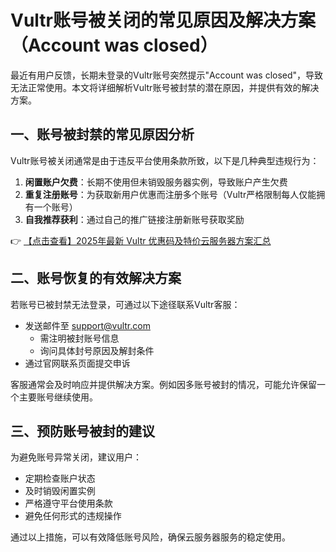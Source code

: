 # Vultr账号被关闭的常见原因及解决方案（Account was closed）

最近有用户反馈，长期未登录的Vultr账号突然提示"Account was closed"，导致无法正常使用。本文将详细解析Vultr账号被封禁的潜在原因，并提供有效的解决方案。

## 一、账号被封禁的常见原因分析

Vultr账号被关闭通常是由于违反平台使用条款所致，以下是几种典型违规行为：

1. **闲置账户欠费**：长期不使用但未销毁服务器实例，导致账户产生欠费
2. **重复注册账号**：为获取新用户优惠而注册多个账号（Vultr严格限制每人仅能拥有一个账号）
3. **自我推荐获利**：通过自己的推广链接注册新账号获取奖励

👉 [【点击查看】2025年最新 Vultr 优惠码及特价云服务器方案汇总](https://bit.ly/VuLtr)

## 二、账号恢复的有效解决方案

若账号已被封禁无法登录，可通过以下途径联系Vultr客服：

- 发送邮件至 support@vultr.com
  - 需注明被封账号信息
  - 询问具体封号原因及解封条件
- 通过官网联系页面提交申诉

客服通常会及时响应并提供解决方案。例如因多账号被封的情况，可能允许保留一个主要账号继续使用。

## 三、预防账号被封的建议

为避免账号异常关闭，建议用户：
- 定期检查账户状态
- 及时销毁闲置实例
- 严格遵守平台使用条款
- 避免任何形式的违规操作

通过以上措施，可以有效降低账号风险，确保云服务器服务的稳定使用。